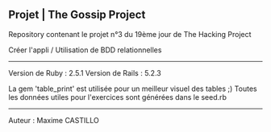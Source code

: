 Projet | The Gossip Project
--------------------------------------------

Repository contenant le projet n°3 du 19ème jour de The Hacking Project

Créer l'appli / Utilisation de BDD relationnelles

--------------------------------------------

Version de Ruby : 2.5.1
Version de Rails : 5.2.3

La gem 'table_print' est utilisée pour un meilleur visuel des tables ;)
Toutes les données utiles pour l'exercices sont générées dans le seed.rb

--------------------------------------------
Auteur : Maxime CASTILLO